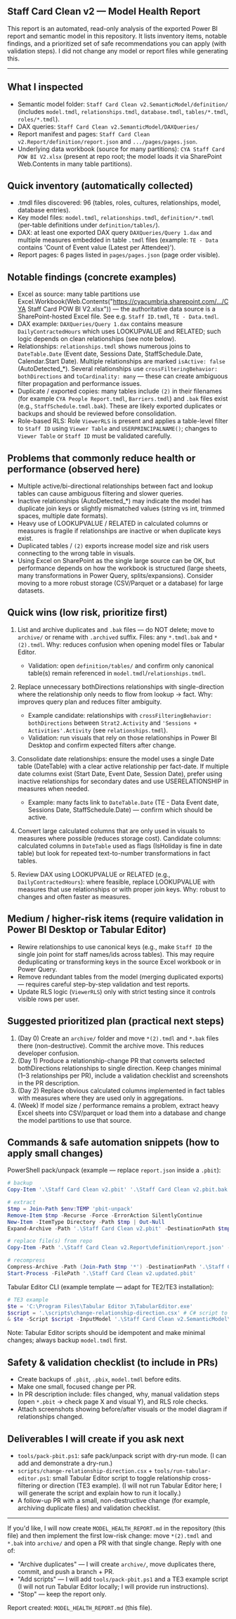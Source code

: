## Staff Card Clean v2 — Model Health Report

This report is an automated, read-only analysis of the exported Power BI report and semantic model in this repository. It lists inventory items, notable findings, and a prioritized set of safe recommendations you can apply (with validation steps). I did not change any model or report files while generating this.

---

## What I inspected
- Semantic model folder: `Staff Card Clean v2.SemanticModel/definition/` (includes `model.tmdl`, `relationships.tmdl`, `database.tmdl`, `tables/*.tmdl`, `roles/*.tmdl`).
- DAX queries: `Staff Card Clean v2.SemanticModel/DAXQueries/`
- Report manifest and pages: `Staff Card Clean v2.Report/definition/report.json` and `.../pages/pages.json`.
- Underlying data workbook (source for many partitions): `CYA Staff Card POW BI V2.xlsx` (present at repo root; the model loads it via SharePoint Web.Contents in many table partitions).

## Quick inventory (automatically collected)
- .tmdl files discovered: 96 (tables, roles, cultures, relationships, model, database entries).
- Key model files: `model.tmdl`, `relationships.tmdl`, `definition/*.tmdl` (per-table definitions under `definition/tables/`).
- DAX: at least one exported DAX query `DAXQueries/Query 1.dax` and multiple measures embedded in table `.tmdl` files (example: `TE - Data` contains 'Count of Event value (Latest per Attendee)').
- Report pages: 6 pages listed in `pages/pages.json` (page order visible).

## Notable findings (concrete examples)
- Excel as source: many table partitions use Excel.Workbook(Web.Contents("https://cyacumbria.sharepoint.com/.../CYA Staff Card POW BI V2.xlsx")) — the authoritative data source is a SharePoint-hosted Excel file. See e.g. `Staff ID.tmdl`, `TE - Data.tmdl`.
- DAX example: `DAXQueries/Query 1.dax` contains measure `DailyContractedHours` which uses LOOKUPVALUE and RELATED; such logic depends on clean relationships (see note below).
- Relationships: `relationships.tmdl` shows numerous joins to `DateTable.Date` (Event date, Sessions Date, StaffSchedule.Date, Calendar.Start Date). Multiple relationships are marked `isActive: false` (AutoDetected_*). Several relationships use `crossFilteringBehavior: bothDirections` and `toCardinality: many` — these can create ambiguous filter propagation and performance issues.
- Duplicate / exported copies: many tables include `(2)` in their filenames (for example `CYA People Report.tmdl`, `Barriers.tmdl`) and `.bak` files exist (e.g., `StaffSchedule.tmdl.bak`). These are likely exported duplicates or backups and should be reviewed before consolidation.
- Role-based RLS: Role `ViewerRLS` is present and applies a table-level filter to `Staff ID` using `Viewer Table` and `USERPRINCIPALNAME()`; changes to `Viewer Table` or `Staff ID` must be validated carefully.

## Problems that commonly reduce health or performance (observed here)
- Multiple active/bi-directional relationships between fact and lookup tables can cause ambiguous filtering and slower queries.
- Inactive relationships (AutoDetected_*) may indicate the model has duplicate join keys or slightly mismatched values (string vs int, trimmed spaces, multiple date formats).
- Heavy use of LOOKUPVALUE / RELATED in calculated columns or measures is fragile if relationships are inactive or when duplicate keys exist.
- Duplicated tables / `(2)` exports increase model size and risk users connecting to the wrong table in visuals.
- Using Excel on SharePoint as the single large source can be OK, but performance depends on how the workbook is structured (large sheets, many transformations in Power Query, splits/expansions). Consider moving to a more robust storage (CSV/Parquet or a database) for large datasets.

## Quick wins (low risk, prioritize first)
1. List and archive duplicates and `.bak` files — do NOT delete; move to `archive/` or rename with `.archived` suffix. Files: any `*.tmdl.bak` and `*(2).tmdl`. Why: reduces confusion when opening model files or Tabular Editor.
   - Validation: open `definition/tables/` and confirm only canonical table(s) remain referenced in `model.tmdl`/`relationships.tmdl`.

2. Replace unnecessary bothDirections relationships with single-direction where the relationship only needs to flow from lookup -> fact. Why: improves query plan and reduces filter ambiguity.
   - Example candidate: relationships with `crossFilteringBehavior: bothDirections` between `Strat2.Activity` and `'Sessions + Activities'.Activity` (see `relationships.tmdl`).
   - Validation: run visuals that rely on those relationships in Power BI Desktop and confirm expected filters after change.

3. Consolidate date relationships: ensure the model uses a single Date table (DateTable) with a clear active relationship per fact-date. If multiple date columns exist (Start Date, Event Date, Session Date), prefer using inactive relationships for secondary dates and use USERELATIONSHIP in measures when needed.
   - Example: many facts link to `DateTable.Date` (TE - Data Event date, Sessions Date, StaffSchedule.Date) — confirm which should be active.

4. Convert large calculated columns that are only used in visuals to measures where possible (reduces storage cost). Candidate columns: calculated columns in `DateTable` used as flags (IsHoliday is fine in date table) but look for repeated text-to-number transformations in fact tables.

5. Review DAX using LOOKUPVALUE or RELATED (e.g., `DailyContractedHours`): where feasible, replace LOOKUPVALUE with measures that use relationships or with proper join keys. Why: robust to changes and often faster as measures.

## Medium / higher-risk items (require validation in Power BI Desktop or Tabular Editor)
- Rewire relationships to use canonical keys (e.g., make `Staff ID` the single join point for staff names/ids across tables). This may require deduplicating or transforming keys in the source Excel workbook or in Power Query.
- Remove redundant tables from the model (merging duplicated exports) — requires careful step-by-step validation and test reports.
- Update RLS logic (`ViewerRLS`) only with strict testing since it controls visible rows per user.

## Suggested prioritized plan (practical next steps)
1. (Day 0) Create an `archive/` folder and move `*(2).tmdl` and `*.bak` files there (non-destructive). Commit the archive move. This reduces developer confusion.
2. (Day 1) Produce a relationship-change PR that converts selected bothDirections relationships to single direction. Keep changes minimal (1–3 relationships per PR), include a validation checklist and screenshots in the PR description.
3. (Day 2) Replace obvious calculated columns implemented in fact tables with measures where they are used only in aggregations.
4. (Week) If model size / performance remains a problem, extract heavy Excel sheets into CSV/parquet or load them into a database and change the model partitions to use that source.

## Commands & safe automation snippets (how to apply small changes)

PowerShell pack/unpack (example — replace `report.json` inside a `.pbit`):

```powershell
# backup
Copy-Item '.\Staff Card Clean v2.pbit' '.\Staff Card Clean v2.pbit.bak'

# extract
$tmp = Join-Path $env:TEMP 'pbit-unpack'
Remove-Item $tmp -Recurse -Force -ErrorAction SilentlyContinue
New-Item -ItemType Directory -Path $tmp | Out-Null
Expand-Archive -Path '.\Staff Card Clean v2.pbit' -DestinationPath $tmp

# replace file(s) from repo
Copy-Item -Path '.\Staff Card Clean v2.Report\definition\report.json' -Destination (Join-Path $tmp 'Report\definition\report.json') -Force

# recompress
Compress-Archive -Path (Join-Path $tmp '*') -DestinationPath '.\Staff Card Clean v2.updated.pbit'
Start-Process -FilePath '.\Staff Card Clean v2.updated.pbit'
```

Tabular Editor CLI (example template — adapt for TE2/TE3 installation):

```powershell
# TE3 example
$te = 'C:\Program Files\Tabular Editor 3\TabularEditor.exe'
$script = '.\scripts\change-relationship-direction.csx' # C# script to change relationship properties
& $te -Script $script -InputModel '.\Staff Card Clean v2.SemanticModel\definition\model.tmdl' -OutputModel '.\Staff Card Clean v2.SemanticModel\definition\model.tmdl'
```

Note: Tabular Editor scripts should be idempotent and make minimal changes; always backup `model.tmdl` first.

## Safety & validation checklist (to include in PRs)
- Create backups of `.pbit`, `.pbix`, `model.tmdl` before edits.
- Make one small, focused change per PR.
- In PR description include: files changed, why, manual validation steps (open `*.pbit` -> check page X and visual Y), and RLS role checks.
- Attach screenshots showing before/after visuals or the model diagram if relationships changed.

## Deliverables I will create if you ask next
- `tools/pack-pbit.ps1`: safe pack/unpack script with dry-run mode. (I can add and demonstrate a dry-run.)
- `scripts/change-relationship-direction.csx` + `tools/run-tabular-editor.ps1`: small Tabular Editor script to toggle relationship cross-filtering or direction (TE3 example). (I will not run Tabular Editor here; I will generate the script and explain how to run it locally.)
- A follow-up PR with a small, non-destructive change (for example, archiving duplicate files) and validation checklist.

---

If you'd like, I will now create `MODEL_HEALTH_REPORT.md` in the repository (this file) and then implement the first low-risk change: move `*(2).tmdl` and `*.bak` into `archive/` and open a PR with that single change. Reply with one of:

- "Archive duplicates" — I will create `archive/`, move duplicates there, commit, and push a branch + PR.
- "Add scripts" — I will add `tools/pack-pbit.ps1` and a TE3 example script (I will not run Tabular Editor locally; I will provide run instructions).
- "Stop" — keep the report only.

Report created: `MODEL_HEALTH_REPORT.md` (this file).

